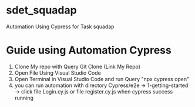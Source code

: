 # sdet_squadap
Automation Using Cypress for Task squadap

# Guide using Automation Cypress
1. Clone My repo with Query Git Clone (Link My Repo)
2. Open File Using Visual Studio Code
3. Open Terminal in Visual Studio Code and run Query "npx cypress open"
4. you can run automation with directory Cypress/e2e -> 1-getting-started -> click file Login.cy.js or file register.cy.js when cypress success running

